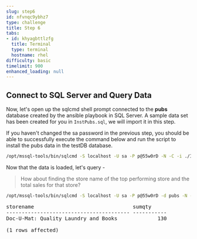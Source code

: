 ```yaml
---
slug: step6
id: nfvnqc9ybhz7
type: challenge
title: Step 6
tabs:
- id: khyagbttlzfg
  title: Terminal
  type: terminal
  hostname: rhel
difficulty: basic
timelimit: 900
enhanced_loading: null
---
```

## Connect to SQL Server and Query Data

Now, let's open up the sqlcmd shell prompt connected to the **pubs** database created by the ansible playbook in SQL Server.  A sample data set has been created for you in `InstPubs.sql`, we will import it in this step.

If you haven't changed the sa password in the previous step, you should be able to successfully execute the command below and run the script to install the pubs data in the testDB database.

```bash
/opt/mssql-tools/bin/sqlcmd -S localhost -U sa -P p@55w0rD -N -C -i ./InstPubs.sql
```

Now that the data is loaded, let's query -

> How about finding the store name of the top performing store and the total sales for that store?

```bash
/opt/mssql-tools/bin/sqlcmd -S localhost -U sa -P p@55w0rD -d pubs -N -C -Q "SELECT TOP 1 stores.stor_name as storename, sum(sales.qty) as sumqty FROM stores JOIN sales ON stores.stor_id = sales.stor_id GROUP BY stores.stor_id, stores.stor_name ORDER BY sumqty DESC"
```

<pre class="file">
storename                                sumqty
---------------------------------------- -----------
Doc-U-Mat: Quality Laundry and Books             130

(1 rows affected)
</pre>
